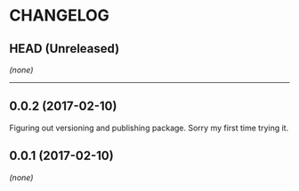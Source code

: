 CHANGELOG
=========

## HEAD (Unreleased)
_(none)_

--------------------

## 0.0.2 (2017-02-10)
Figuring out versioning and publishing package. Sorry my first time trying it.

## 0.0.1 (2017-02-10)
_(none)_

